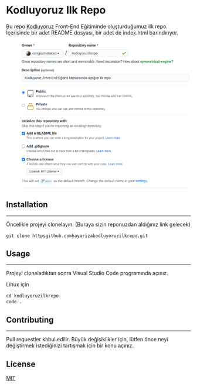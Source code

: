 # Kodluyoruz Ilk Repo

Bu repo [Kodluyoruz](httpswww.kodluyoruz.org) Front-End Eğitiminde oluşturduğumuz ilk repo. İçerisinde bir adet README dosyası, bir adet de index.html barındırıyor.

![Image](https://raw.githubusercontent.com/Kodluyoruz/taskforce/main/git/odev1/figures/github.png)



## Installation
---	
Öncelikle projeyi clonelayın. (Buraya sizin reponuzdan aldığınız link gelecek)

```
git clone httpsgithub.comkayarizakodluyoruzilkrepo.git
```	

## Usage
---	
Projeyi cloneladıktan sonra Visual Studio Code programında açınız.

Linux için
```
cd kodluyoruzilkrepo
code .
```

## Contributing
---	
Pull requestler kabul edilir. Büyük değişiklikler için, lütfen önce neyi değiştirmek istediğinizi tartışmak için bir konu açınız.

## License
[MIT](httpschoosealicense.comlicensesmit)